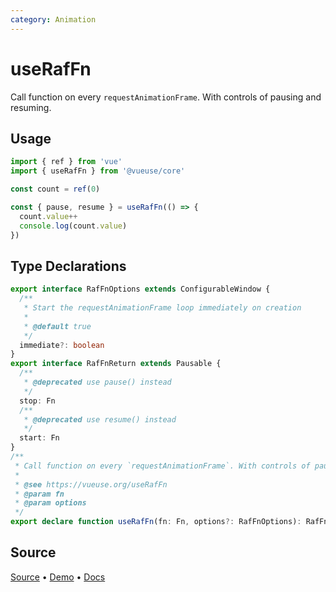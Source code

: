 ```yaml
---
category: Animation
---
```


# useRafFn

Call function on every `requestAnimationFrame`. With controls of pausing and resuming.

## Usage

```js
import { ref } from 'vue'
import { useRafFn } from '@vueuse/core'

const count = ref(0)

const { pause, resume } = useRafFn(() => {
  count.value++
  console.log(count.value)
})
```


<!--FOOTER_STARTS-->
## Type Declarations

```typescript
export interface RafFnOptions extends ConfigurableWindow {
  /**
   * Start the requestAnimationFrame loop immediately on creation
   *
   * @default true
   */
  immediate?: boolean
}
export interface RafFnReturn extends Pausable {
  /**
   * @deprecated use pause() instead
   */
  stop: Fn
  /**
   * @deprecated use resume() instead
   */
  start: Fn
}
/**
 * Call function on every `requestAnimationFrame`. With controls of pausing and resuming.
 *
 * @see https://vueuse.org/useRafFn
 * @param fn
 * @param options
 */
export declare function useRafFn(fn: Fn, options?: RafFnOptions): RafFnReturn
```

## Source

[Source](https://github.com/vueuse/vueuse/blob/main/packages/core/useRafFn/index.ts) • [Demo](https://github.com/vueuse/vueuse/blob/main/packages/core/useRafFn/demo.vue) • [Docs](https://github.com/vueuse/vueuse/blob/main/packages/core/useRafFn/index.md)


<!--FOOTER_ENDS-->

